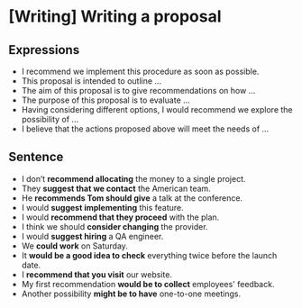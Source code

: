 # [Writing] Writing a proposal

## Expressions

* I recommend we implement this procedure as soon as possible.
* This proposal is intended to outline ...
* The aim of this proposal is to give recommendations on how ...
* The purpose of this proposal is to evaluate ...
* Having considering different options, I would recommend we explore the possibility of ...
* I believe that the actions proposed above will meet the needs of ...

## Sentence

* I don’t **recommend allocating** the money to a single project.
* They **suggest that we contact** the American team.
* He **recommends Tom should give** a talk at the conference.
* I would **suggest implementing** this feature.
* I would **recommend that they proceed** with the plan.
* I think we should **consider changing** the provider.
* I would **suggest hiring** a QA engineer.
* We **could work** on Saturday.
* It **would be a good idea to check** everything twice before the launch date.
* I **recommend that you visit** our website.
* My first recommendation **would be to collect** employees' feedback.
* Another possibility **might be to have** one-to-one meetings.
